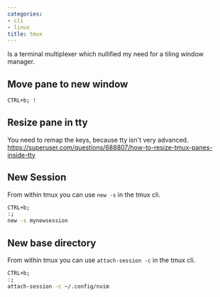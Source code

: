 ```yaml
---
categories:
- cli
- linux
title: tmux
---
```


Is a terminal multiplexer which nullified my need for a tiling window manager.

## Move pane to new window 

```sh
CTRL+b; !
```

## Resize pane in tty 
You need to remap the keys, because tty isn't very advanced.
https://superuser.com/questions/688807/how-to-resize-tmux-panes-inside-tty

## New Session
From within tmux you can use `new -s` in the tmux cli.
```bash
CTRL+b; 
:;
new -s mynewsession
```
## New base directory
From within tmux you can use `attach-session -c` in the tmux cli.
```bash
CTRL+b; 
:;
attach-session -c ~/.config/nvim
```

